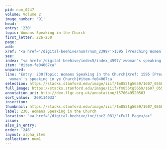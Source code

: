 ```yaml
---
pid: num_0247
volume: Volume 2
image_number: '91'
head:
entry: '230'
topic: Womans Speaking in the Church
first_letter: 226-250
page:
add:
xref: "<a href='/digital-beehive/num7/num_2398/'>1595 [Preaching Women]</a>"
see:
index: "<a href='/digital-beehive/index5/index_4597/'>woman's speaking in ye Church</a>"
item: "#item-fe04067ca"
unparsed:
line: 'Entry: 230|Topic: Womans Speaking in the Church|Xref: 1595 [Preaching Women]|Index:
  woman''s speaking in ye Church|#item-fe04067ca'
selection: https://stacks.stanford.edu/image/iiif/fm855tg5659/1607_0558/313,4033,3049,1022/full/0/default.jpg
full_image: https://stacks.stanford.edu/image/iiif/fm855tg5659/1607_0558/full/full/0/default.jpg
annotation_uri: http://dev.llgc.org.uk/annotation/1570649520503
sort_value: '209114033'
insertion:
thumbnail: https://stacks.stanford.edu/image/iiif/fm855tg5659/1607_0558/313,4033,600,180/250,/0/default.jpg
label: 230. Womans Speaking in the Church
location: "<a href='/digital-beehive/toc/toc2_081/'>Full Page</a>"
issue:
also_in_entry:
order: '246'
layout: alpha_item
collection: num1
---
```

